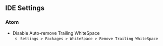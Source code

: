 ## IDE Settings






### Atom   
* Disable Auto-remove Trailing WhiteSpace   
  * `Settings > Packages > WhiteSpace > Remove Trailing WhiteSpace`
